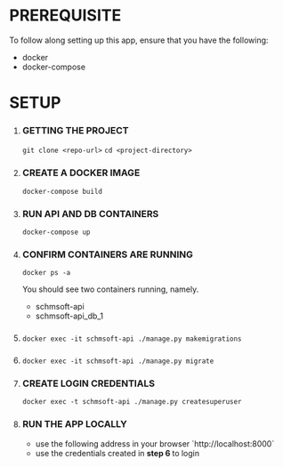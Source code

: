 # PREREQUISITE
To follow along setting up this app, ensure that you have the following:

<ul>
<li> docker
<li> docker-compose
</ul>

# SETUP

<ol>
<li>

### GETTING THE PROJECT

`git clone <repo-url>`
`cd <project-directory>`

</li>
<li>

### CREATE A DOCKER IMAGE

`docker-compose build`

</li>

<li>

### RUN API AND DB CONTAINERS

`docker-compose up`

</li>

<li>

### CONFIRM CONTAINERS ARE RUNNING

`docker ps -a`

You should see two containers running, namely.

<ul>
<li>schmsoft-api</li>
<li>schmsoft-api_db_1</li>
</ul>

</li>

<li>

###

`docker exec -it schmsoft-api ./manage.py makemigrations`

</li>

<li>

###

`docker exec -it schmsoft-api ./manage.py migrate`

</li>

<li>

### CREATE LOGIN CREDENTIALS

`docker exec -t schmsoft-api ./manage.py createsuperuser`

</li>

<li>

### RUN THE APP LOCALLY

<ul>

<li>
use the following address in your browser `http://localhost:8000`
</li>

<li>
use the credentials created in <strong> step 6 </strong>to login
</li>
</ul>

</li>

</ol>

